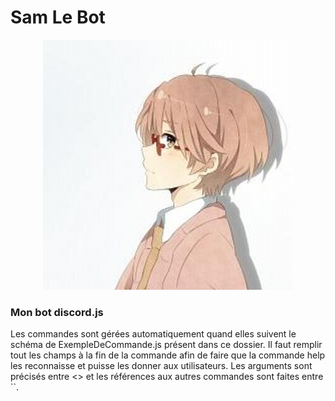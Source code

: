<DOCTYPE html>
  <head>
  </head>
  <body>
    <h1>Sam Le Bot</h1>
    <center>
      <img src="images/avatar.ico" alt="Sam's icon" />
    </center>
    <h3>Mon bot discord.js</h3>
    <p>Les commandes sont gérées automatiquement quand elles suivent le schéma de ExempleDeCommande.js présent dans ce dossier. Il faut remplir tout les champs à la fin de la commande afin de faire que la commande help les reconnaisse et puisse les donner aux utilisateurs. Les arguments sont précisés entre <> et les références aux autres commandes sont faites entre ``.</p>
  </body>
</html>
